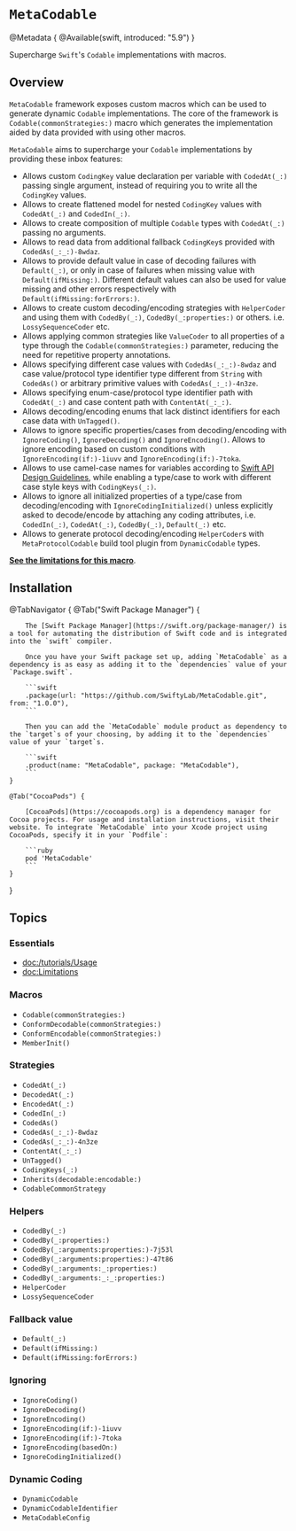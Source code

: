 # ``MetaCodable``

@Metadata {
    @Available(swift, introduced: "5.9")
}

Supercharge `Swift`'s `Codable` implementations with macros.

## Overview

`MetaCodable` framework exposes custom macros which can be used to generate dynamic `Codable` implementations. The core of the framework is ``Codable(commonStrategies:)`` macro which generates the implementation aided by data provided with using other macros.


`MetaCodable` aims to supercharge your `Codable` implementations by providing these inbox features:

- Allows custom `CodingKey` value declaration per variable with ``CodedAt(_:)`` passing single argument, instead of requiring you to write all the `CodingKey` values.
- Allows to create flattened model for nested `CodingKey` values with ``CodedAt(_:)`` and ``CodedIn(_:)``.
- Allows to create composition of multiple `Codable` types with ``CodedAt(_:)`` passing no arguments.
- Allows to read data from additional fallback `CodingKey`s provided with ``CodedAs(_:_:)-8wdaz``.
- Allows to provide default value in case of decoding failures with ``Default(_:)``, or only in case of failures when missing value with ``Default(ifMissing:)``. Different default values can also be used for value missing and other errors respectively with ``Default(ifMissing:forErrors:)``.
- Allows to create custom decoding/encoding strategies with ``HelperCoder`` and using them with ``CodedBy(_:)``, ``CodedBy(_:properties:)`` or others. i.e. ``LossySequenceCoder`` etc.
- Allows applying common strategies like `ValueCoder` to all properties of a type through the ``Codable(commonStrategies:)`` parameter, reducing the need for repetitive property annotations.
- Allows specifying different case values with ``CodedAs(_:_:)-8wdaz`` and case value/protocol type identifier type different from `String` with ``CodedAs()`` or arbitrary primitive values with ``CodedAs(_:_:)-4n3ze``.
- Allows specifying enum-case/protocol type identifier path with ``CodedAt(_:)`` and case content path with ``ContentAt(_:_:)``.
- Allows decoding/encoding enums that lack distinct identifiers for each case data with ``UnTagged()``.
- Allows to ignore specific properties/cases from decoding/encoding with ``IgnoreCoding()``, ``IgnoreDecoding()`` and ``IgnoreEncoding()``. Allows to ignore encoding based on custom conditions with ``IgnoreEncoding(if:)-1iuvv`` and ``IgnoreEncoding(if:)-7toka``.
- Allows to use camel-case names for variables according to [Swift API Design Guidelines](https://www.swift.org/documentation/api-design-guidelines/#general-conventions), while enabling a type/case to work with different case style keys with ``CodingKeys(_:)``.
- Allows to ignore all initialized properties of a type/case from decoding/encoding with ``IgnoreCodingInitialized()`` unless explicitly asked to decode/encode by attaching any coding attributes, i.e. ``CodedIn(_:)``, ``CodedAt(_:)``, ``CodedBy(_:)``, ``Default(_:)`` etc.
- Allows to generate protocol decoding/encoding ``HelperCoder``s with `MetaProtocolCodable` build tool plugin from ``DynamicCodable`` types.

[**See the limitations for this macro**](<doc:Limitations>).

## Installation

@TabNavigator {
    @Tab("Swift Package Manager") {

        The [Swift Package Manager](https://swift.org/package-manager/) is a tool for automating the distribution of Swift code and is integrated into the `swift` compiler.

        Once you have your Swift package set up, adding `MetaCodable` as a dependency is as easy as adding it to the `dependencies` value of your `Package.swift`.

        ```swift
        .package(url: "https://github.com/SwiftyLab/MetaCodable.git", from: "1.0.0"),
        ```

        Then you can add the `MetaCodable` module product as dependency to the `target`s of your choosing, by adding it to the `dependencies` value of your `target`s.

        ```swift
        .product(name: "MetaCodable", package: "MetaCodable"),
        ```
    }

    @Tab("CocoaPods") {

        [CocoaPods](https://cocoapods.org) is a dependency manager for Cocoa projects. For usage and installation instructions, visit their website. To integrate `MetaCodable` into your Xcode project using CocoaPods, specify it in your `Podfile`:

        ```ruby
        pod 'MetaCodable'
        ```
    }
}

## Topics

### Essentials

- <doc:/tutorials/Usage>
- <doc:Limitations>

### Macros

- ``Codable(commonStrategies:)``
- ``ConformDecodable(commonStrategies:)``
- ``ConformEncodable(commonStrategies:)``
- ``MemberInit()``

### Strategies

- ``CodedAt(_:)``
- ``DecodedAt(_:)``
- ``EncodedAt(_:)``
- ``CodedIn(_:)``
- ``CodedAs()``
- ``CodedAs(_:_:)-8wdaz``
- ``CodedAs(_:_:)-4n3ze``
- ``ContentAt(_:_:)``
- ``UnTagged()``
- ``CodingKeys(_:)``
- ``Inherits(decodable:encodable:)``
- ``CodableCommonStrategy``

### Helpers

- ``CodedBy(_:)``
- ``CodedBy(_:properties:)``
- ``CodedBy(_:arguments:properties:)-7j53l``
- ``CodedBy(_:arguments:properties:)-47t86``
- ``CodedBy(_:arguments:_:properties:)``
- ``CodedBy(_:arguments:_:_:properties:)``
- ``HelperCoder``
- ``LossySequenceCoder``

### Fallback value

- ``Default(_:)``
- ``Default(ifMissing:)``
- ``Default(ifMissing:forErrors:)``

### Ignoring

- ``IgnoreCoding()``
- ``IgnoreDecoding()``
- ``IgnoreEncoding()``
- ``IgnoreEncoding(if:)-1iuvv``
- ``IgnoreEncoding(if:)-7toka``
- ``IgnoreEncoding(basedOn:)``
- ``IgnoreCodingInitialized()``

### Dynamic Coding

- ``DynamicCodable``
- ``DynamicCodableIdentifier``
- ``MetaCodableConfig``
